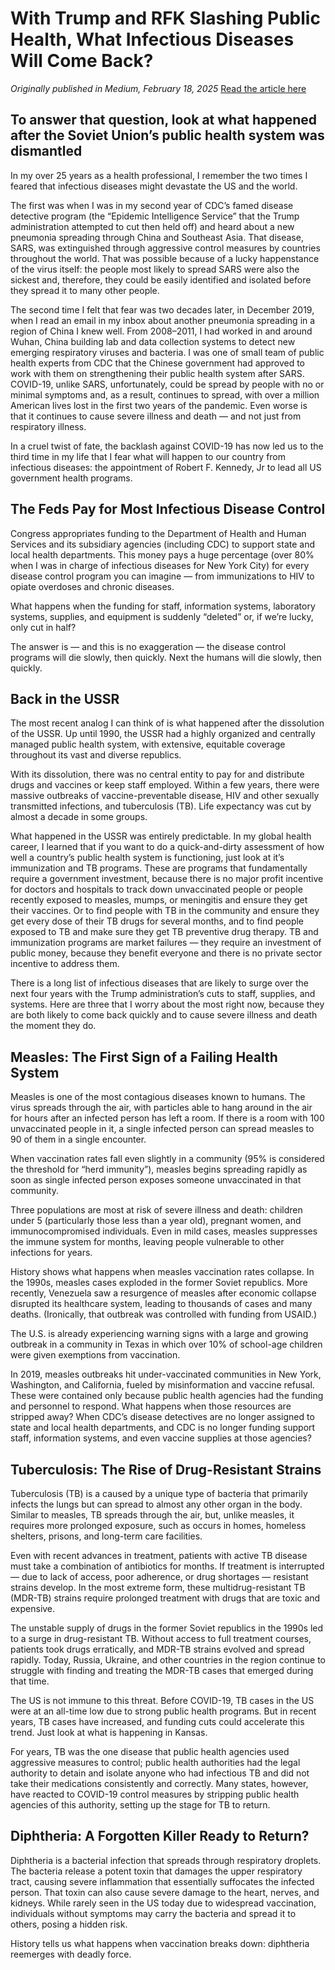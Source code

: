 # With Trump and RFK Slashing Public Health, What Infectious Diseases Will Come Back?

*Originally published in Medium, February 18, 2025*
[Read the article here](https://medium.com/@drjaykvarma/with-trump-and-rfk-slashing-public-health-what-infectious-diseases-will-come-back-2fe0ee64f871)

## To answer that question, look at what happened after the Soviet Union’s public health system was dismantled

In my over 25 years as a health professional, I remember the two times I feared that infectious diseases might devastate the US and the world.

The first was when I was in my second year of CDC’s famed disease detective program (the “Epidemic Intelligence Service” that the Trump administration attempted to cut then held off) and heard about a new pneumonia spreading through China and Southeast Asia. That disease, SARS, was extinguished through aggressive control measures by countries throughout the world. That was possible because of a lucky happenstance of the virus itself: the people most likely to spread SARS were also the sickest and, therefore, they could be easily identified and isolated before they spread it to many other people.

The second time I felt that fear was two decades later, in December 2019, when I read an email in my inbox about another pneumonia spreading in a region of China I knew well. From 2008–2011, I had worked in and around Wuhan, China building lab and data collection systems to detect new emerging respiratory viruses and bacteria. I was one of small team of public health experts from CDC that the Chinese government had approved to work with them on strengthening their public health system after SARS. COVID-19, unlike SARS, unfortunately, could be spread by people with no or minimal symptoms and, as a result, continues to spread, with over a million American lives lost in the first two years of the pandemic. Even worse is that it continues to cause severe illness and death — and not just from respiratory illness.

In a cruel twist of fate, the backlash against COVID-19 has now led us to the third time in my life that I fear what will happen to our country from infectious diseases: the appointment of Robert F. Kennedy, Jr to lead all US government health programs.

## The Feds Pay for Most Infectious Disease Control

Congress appropriates funding to the Department of Health and Human Services and its subsidiary agencies (including CDC) to support state and local health departments. This money pays a huge percentage (over 80% when I was in charge of infectious diseases for New York City) for every disease control program you can imagine — from immunizations to HIV to opiate overdoses and chronic diseases.

What happens when the funding for staff, information systems, laboratory systems, supplies, and equipment is suddenly “deleted” or, if we’re lucky, only cut in half?

The answer is — and this is no exaggeration — the disease control programs will die slowly, then quickly. Next the humans will die slowly, then quickly.

## Back in the USSR

The most recent analog I can think of is what happened after the dissolution of the USSR. Up until 1990, the USSR had a highly organized and centrally managed public health system, with extensive, equitable coverage throughout its vast and diverse republics.

With its dissolution, there was no central entity to pay for and distribute drugs and vaccines or keep staff employed. Within a few years, there were massive outbreaks of vaccine-preventable disease, HIV and other sexually transmitted infections, and tuberculosis (TB). Life expectancy was cut by almost a decade in some groups.

What happened in the USSR was entirely predictable. In my global health career, I learned that if you want to do a quick-and-dirty assessment of how well a country’s public health system is functioning, just look at it’s immunization and TB programs. These are programs that fundamentally require a government investment, because there is no major profit incentive for doctors and hospitals to track down unvaccinated people or people recently exposed to measles, mumps, or meningitis and ensure they get their vaccines. Or to find people with TB in the community and ensure they get every dose of their TB drugs for several months, and to find people exposed to TB and make sure they get TB preventive drug therapy. TB and immunization programs are market failures — they require an investment of public money, because they benefit everyone and there is no private sector incentive to address them.

There is a long list of infectious diseases that are likely to surge over the next four years with the Trump administration’s cuts to staff, supplies, and systems. Here are three that I worry about the most right now, because they are both likely to come back quickly and to cause severe illness and death the moment they do.

## Measles: The First Sign of a Failing Health System

Measles is one of the most contagious diseases known to humans. The virus spreads through the air, with particles able to hang around in the air for hours after an infected person has left a room. If there is a room with 100 unvaccinated people in it, a single infected person can spread measles to 90 of them in a single encounter.

When vaccination rates fall even slightly in a community (95% is considered the threshold for “herd immunity”), measles begins spreading rapidly as soon as single infected person exposes someone unvaccinated in that community.

Three populations are most at risk of severe illness and death: children under 5 (particularly those less than a year old), pregnant women, and immunocompromised individuals. Even in mild cases, measles suppresses the immune system for months, leaving people vulnerable to other infections for years.

History shows what happens when measles vaccination rates collapse. In the 1990s, measles cases exploded in the former Soviet republics. More recently, Venezuela saw a resurgence of measles after economic collapse disrupted its healthcare system, leading to thousands of cases and many deaths. (Ironically, that outbreak was controlled with funding from USAID.)

The U.S. is already experiencing warning signs with a large and growing outbreak in a community in Texas in which over 10% of school-age children were given exemptions from vaccination.

In 2019, measles outbreaks hit under-vaccinated communities in New York, Washington, and California, fueled by misinformation and vaccine refusal. These were contained only because public health agencies had the funding and personnel to respond. What happens when those resources are stripped away? When CDC’s disease detectives are no longer assigned to state and local health departments, and CDC is no longer funding support staff, information systems, and even vaccine supplies at those agencies?

## Tuberculosis: The Rise of Drug-Resistant Strains

Tuberculosis (TB) is a caused by a unique type of bacteria that primarily infects the lungs but can spread to almost any other organ in the body. Similar to measles, TB spreads through the air, but, unlike measles, it requires more prolonged exposure, such as occurs in homes, homeless shelters, prisons, and long-term care facilities.

Even with recent advances in treatment, patients with active TB disease must take a combination of antibiotics for months. If treatment is interrupted — due to lack of access, poor adherence, or drug shortages — resistant strains develop. In the most extreme form, these multidrug-resistant TB (MDR-TB) strains require prolonged treatment with drugs that are toxic and expensive.

The unstable supply of drugs in the former Soviet republics in the 1990s led to a surge in drug-resistant TB. Without access to full treatment courses, patients took drugs erratically, and MDR-TB strains evolved and spread rapidly. Today, Russia, Ukraine, and other countries in the region continue to struggle with finding and treating the MDR-TB cases that emerged during that time.

The US is not immune to this threat. Before COVID-19, TB cases in the US were at an all-time low due to strong public health programs. But in recent years, TB cases have increased, and funding cuts could accelerate this trend. Just look at what is happening in Kansas.

For years, TB was the one disease that public health agencies used aggressive measures to control; public health authorities had the legal authority to detain and isolate anyone who had infectious TB and did not take their medications consistently and correctly. Many states, however, have reacted to COVID-19 control measures by stripping public health agencies of this authority, setting up the stage for TB to return.

## Diphtheria: A Forgotten Killer Ready to Return?

Diphtheria is a bacterial infection that spreads through respiratory droplets. The bacteria release a potent toxin that damages the upper respiratory tract, causing severe inflammation that essentially suffocates the infected person. That toxin can also cause severe damage to the heart, nerves, and kidneys. While rarely seen in the US today due to widespread vaccination, individuals without symptoms may carry the bacteria and spread it to others, posing a hidden risk.

History tells us what happens when vaccination breaks down: diphtheria reemerges with deadly force.
